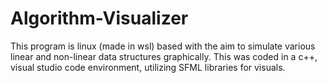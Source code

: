 # Algorithm-Visualizer

This program is linux (made in wsl) based with the aim to simulate various linear and non-linear data structures graphically. This was coded in a c++, visual studio code environment, utilizing SFML libraries for visuals.
